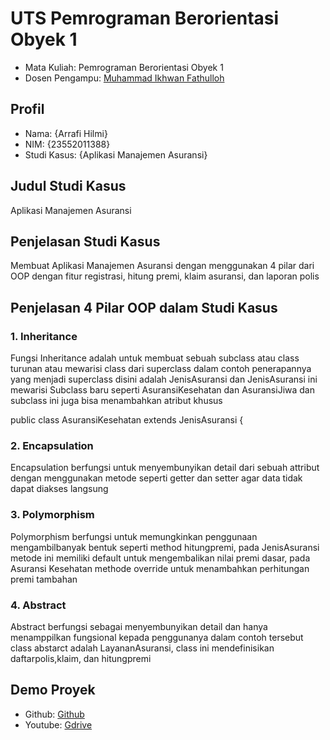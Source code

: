 # UTS Pemrograman Berorientasi Obyek 1

<ul>
  <li>Mata Kuliah: Pemrograman Berorientasi Obyek 1</li>
  <li>Dosen Pengampu: <a href="https://github.com/Muhammad-Ikhwan-Fathulloh">Muhammad Ikhwan Fathulloh</a></li>
</ul>

## Profil

<ul>
  <li>Nama: {Arrafi Hilmi}</li>
  <li>NIM: {23552011388}</li>
  <li>Studi Kasus: {Aplikasi Manajemen Asuransi}</li>
</ul>

## Judul Studi Kasus

<p>Aplikasi Manajemen Asuransi</p>

## Penjelasan Studi Kasus

<p>Membuat Aplikasi Manajemen Asuransi dengan menggunakan 4 pilar dari OOP dengan fitur registrasi, hitung premi, klaim asuransi, dan laporan polis</p>

## Penjelasan 4 Pilar OOP dalam Studi Kasus

### 1. Inheritance

<p>Fungsi Inheritance adalah untuk membuat sebuah subclass atau class turunan atau mewarisi class dari superclass dalam contoh penerapannya yang menjadi superclass disini adalah JenisAsuransi dan JenisAsuransi ini mewarisi Subclass baru seperti AsuransiKesehatan dan AsuransiJiwa dan subclass ini juga bisa menambahkan atribut khusus</p>

public class AsuransiKesehatan extends JenisAsuransi {

### 2. Encapsulation

<p>Encapsulation berfungsi untuk menyembunyikan detail dari sebuah attribut dengan menggunakan metode seperti getter dan setter agar data tidak dapat diakses langsung</p>

### 3. Polymorphism

<p>Polymorphism berfungsi untuk memungkinkan penggunaan mengambilbanyak bentuk seperti method hitungpremi, pada JenisAsuransi metode ini memiliki default untuk mengembalikan nilai premi dasar, pada Asuransi Kesehatan methode override untuk menambahkan perhitungan premi tambahan</p>

### 4. Abstract

<p>Abstract berfungsi sebagai menyembunyikan detail dan hanya menamppilkan fungsional kepada penggunanya dalam contoh tersebut class abstarct adalah LayananAsuransi, class ini mendefinisikan daftarpolis,klaim, dan hitungpremi</p>

## Demo Proyek

<ul>
  <li>Github: <a href="https://github.com/Xp4SzX/Xp4SzX-UTS_PBO_223PA_23552011388">Github</a></li>
  <li>Youtube: <a href="https://drive.google.com/file/d/1COwItS0P9pWhfqBUwnTEN0tBupZLHntj/view?usp=drive_link">Gdrive</a></li>
</ul>
